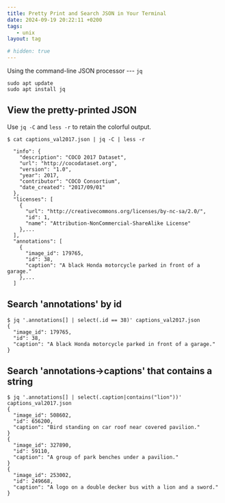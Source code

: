 ```yaml
---
title: Pretty Print and Search JSON in Your Terminal
date: 2024-09-19 20:22:11 +0200
tags:
   - unix
layout: tag

# hidden: true
---
```


<!-- # Pretty Print and Search JSON in Your Terminal -->
Using the command-line JSON processor --- `jq`
```
sudo apt update
sudo apt install jq
```


## View the pretty-printed JSON
Use `jq -C` and `less -r` to retain the colorful output.
```
$ cat captions_val2017.json | jq -C | less -r

  "info": {
    "description": "COCO 2017 Dataset",
    "url": "http://cocodataset.org",
    "version": "1.0",
    "year": 2017,
    "contributor": "COCO Consortium",
    "date_created": "2017/09/01"
  },
  "licenses": [
    {
      "url": "http://creativecommons.org/licenses/by-nc-sa/2.0/",
      "id": 1,
      "name": "Attribution-NonCommercial-ShareAlike License"
    },...
  ],
  "annotations": [
    {
      "image_id": 179765,
      "id": 38,
      "caption": "A black Honda motorcycle parked in front of a garage."
    },...
  ]

```

## Search 'annotations' by id

```
$ jq '.annotations[] | select(.id == 38)' captions_val2017.json
{
  "image_id": 179765,
  "id": 38,
  "caption": "A black Honda motorcycle parked in front of a garage."
}
```

##  Search 'annotations->captions' that contains a string

```
$ jq '.annotations[] | select(.caption|contains("lion"))' captions_val2017.json
{
  "image_id": 508602,
  "id": 656200,
  "caption": "Bird standing on car roof near covered pavilion."
}
{
  "image_id": 327890,
  "id": 59110,
  "caption": "A group of park benches under a pavilion."
}
{
  "image_id": 253002,
  "id": 249668,
  "caption": "A logo on a double decker bus with a lion and a sword."
}

```
